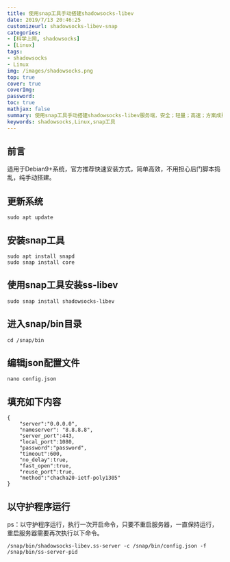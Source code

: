 ```yaml
---
title: 使用snap工具手动搭建shadowsocks-libev
date: 2019/7/13 20:46:25
customizeurl: shadowsocks-libev-snap
categories:
- [科学上网, shadowsocks]
- [Linux]
tags:
- shadowsocks
- Linux
img: /images/shadowsocks.png
top: true
cover: true
coverImg: 
password: 
toc: true
mathjax: false
summary: 使用snap工具手动搭建shadowsocks-libev服务端，安全；轻量；高速；方案成熟，全平台客户端支持。
keywords: shadowsocks,Linux,snap工具
---
```

## 前言

适用于Debian9+系统，官方推荐快速安装方式，简单高效，不用担心后门脚本捣乱，纯手动搭建。

## 更新系统

```
sudo apt update
```

## 安装snap工具

```
sudo apt install snapd
sudo snap install core
```

## 使用snap工具安装ss-libev

```
sudo snap install shadowsocks-libev
```

## 进入snap/bin目录

```
cd /snap/bin
```

## 编辑json配置文件

```
nano config.json
```

## 填充如下内容

```
{
    "server":"0.0.0.0",
    "nameserver": "8.8.8.8",
    "server_port":443,
    "local_port":1080,
    "password":"password",
    "timeout":600,
    "no_delay":true,
    "fast_open":true,
    "reuse_port":true,
    "method":"chacha20-ietf-poly1305"
}
```

## 以守护程序运行

ps：以守护程序运行，执行一次开启命令，只要不重启服务器，一直保持运行，重启服务器需要再次执行以下命令。

```
/snap/bin/shadowsocks-libev.ss-server -c /snap/bin/config.json -f /snap/bin/ss-server-pid
```